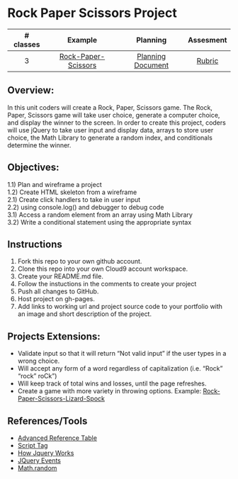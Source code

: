 # Rock Paper Scissors Project

| # classes|Example|Planning|Assesment|
|:--:|:--:|:--:|:--:|
| 3 |[Rock-Paper-Scissors](https://scriptedcurriculum.github.io/advanced_rockpaperscissors_solution/)|[Planning Document](https://docs.google.com/document/d/1dddAl5l-A1l0gA-oGxpcCFmlxRJzB7il39QEqmAm2Bs/edit)|[Rubric](https://drive.google.com/open?id=1a_ycLDc8Tt4heWRcZsPDpKqovcqkGZ1DX6MpOr1vhB0)|

## Overview: 
In this unit coders will create a Rock, Paper, Scissors game. The Rock, Paper, Scissors game will take user choice, generate a computer choice, and display the winner to the screen. In order to create this project, coders will use jQuery to take user input and display data, arrays to store user choice, the Math Library to generate a random index, and conditionals determine the winner.

## Objectives:
1.1) Plan and wireframe a project <br>
1.2) Create HTML skeleton from a wireframe <br>
2.1) Create click handlers to take in user input <br>
2.2) using console.log() and debugger to debug code <br>
3.1) Access a random element from an array  using Math Library <br>
3.2) Write a conditional statement using the appropriate syntax <br>

## Instructions
1) Fork this repo to your own github account. 
2) Clone this repo into your own Cloud9 account workspace.
3) Create your README.md file.
4) Follow the instuctions in the comments to create your project
5) Push all changes to GitHub.
6) Host project on gh-pages.
7) Add links to working url and project source code to your portfolio with an image and short description of the project.

## Projects Extensions:
* Validate input so that it will return “Not valid input” if the user types in a wrong choice. 
* Will accept any form of a word regardless of capitalization (i.e. “Rock” “rock” roCk”)
* Will keep track of total wins and losses, until the page refreshes. 
* Create a game with more variety in throwing options. Example: [Rock-Paper-Scissors-Lizard-Spock](http://en.wikipedia.org/wiki/Rock-paper-scissors-lizard-Spock)

## References/Tools
* [Advanced Reference Table]()
* [Script Tag](http://javascript.crockford.com/script.html)
* [How Jquery Works](http://learn.jquery.com/about-jquery/how-jquery-works/)
* [JQuery Events](http://api.jquery.com/category/events/)
* [Math.random](https://developer.mozilla.org/en-US/docs/Web/JavaScript/Reference/Global_Objects/Math/random)
